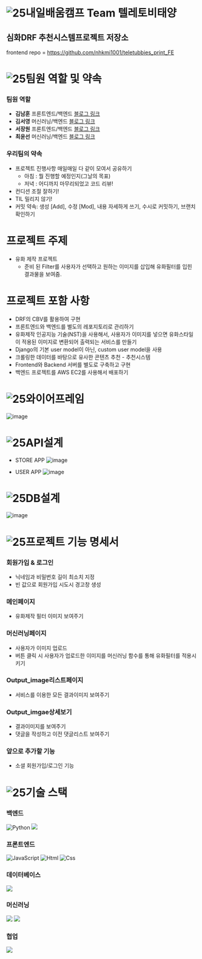 # ![25](https://user-images.githubusercontent.com/103415295/200451827-97c67713-e0d2-4558-bf6f-f2b9846c0829.png)내일배움캠프 Team 텔레토비태양

## 심화DRF 추천시스템프로젝트 저장소


frontend repo = https://github.com/nhkmi1001/teletubbies_print_FE

# ![25](https://user-images.githubusercontent.com/103415295/200451827-97c67713-e0d2-4558-bf6f-f2b9846c0829.png)팀원 역할 및 약속
### 팀원 역할
  - **김남훈** 프론트엔드/백엔드 [블로그 링크](https://hunss.tistory.com/)
  - **김서영** 머신러닝/백엔드 [블로그 링크](https://velog.io/@ksykma)
  - **서장원** 프론트엔드/백엔드 [블로그 링크](https://sjw887.tistory.com/)
  - **최윤선** 머신러닝/백엔드 [블로그 링크](https://iced-coriander-f89.notion.site/TIL-WIL-Tistory-e8463c7836844157a40c2c76fbaf1c61)
  
### 우리팀의 약속
  - 프로젝트 진행사항 매일매일 다 같이 모여서 공유하기
     + 아침 : 뭘 진행할 예정인지(그날의 목표)
     + 저녁 : 어디까지 마무리되었고 코드 리뷰!
  - 컨디션 조절 잘하기!
  - TIL 밀리지 않기!
  - 커밋 약속: 생성 [Add], 수정 [Mod], 내용 자세하게 쓰기, 수시로 커밋하기, 브랜치 확인하기
  

# 프로젝트 주제
+ 유화 제작 프로젝트
  - 준비 된 Filter를 사용자가 선택하고 원하는 이미지를 삽입해 유화필터를 입힌 결과물을 보여줌. 

# 프로젝트 포함 사항
  - DRF의 CBV를 활용하여 구현
  - 프론트엔드와 백엔드를 별도의 레포지토리로 관리하기
  - 유화제작 인공지능 기술(NST)을 사용해서, 사용자가 이미지를 넣으면 유화스타일이 적용된 이미지로 변환되어 출력되는 서비스를 만들기
  - Django의 기본 user model이 아닌, custom user model을 사용
  - 크롤링한 데이터를 바탕으로 유사한 콘텐츠 추천 - 추천시스템
  - Frontend와 Backend 서버를 별도로 구축하고 구현
  - 백엔드 프로젝트를 AWS EC2를 사용해서 배포하기
 

 # ![25](https://user-images.githubusercontent.com/103415295/200451837-221980f5-74f3-46f2-a56b-704e7c5ad91b.png)와이어프레임
![image](https://ifh.cc/g/RANmCz.jpg)

 # ![25](https://user-images.githubusercontent.com/103415295/200451854-3a9e805d-e24e-4035-a7b0-c6238b5c487b.png)API설계
 + STORE APP
![image](https://user-images.githubusercontent.com/103415295/200448140-faaad562-a249-42fe-8b7c-26d5ba67ef61.png)

 + USER APP
 ![image](https://user-images.githubusercontent.com/103415295/200448271-7cf56e80-a2ad-4d46-a376-bcfdf97d6ba4.png)



 # ![25](https://user-images.githubusercontent.com/103415295/200451920-fa94cae7-f866-4c65-bbe0-3976fd8b350b.png)DB설계
![image](https://ifh.cc/g/kwxydn.png)


 # ![25](https://user-images.githubusercontent.com/103415295/200451928-7782261a-3148-4069-a03c-eb79678a59cb.png)프로젝트 기능 명세서
 ### 회원가입 & 로그인
   + 닉네임과 비밀번호 길이 최소치 지정
   + 빈 값으로 회원가입 시도시 경고창 생성
   
 ### 메인페이지
   + 유화제작 필터 이미지 보여주기

 ### 머신러닝페이지
   + 사용자가 이미지 업로드
   + 버튼 클릭 시 사용자가 업로드한 이미지를 머신러닝 함수를 통해 유화필터를 적용시키기

 ### Output_image리스트페이지
   + 서비스를 이용한 모든 결과이미지 보여주기
 
 ### Output_imgae상세보기
   + 결과이미지를 보여주기
   + 댓글을 작성하고 이전 댓글리스트 보여주기
  
 ### 앞으로 추가할 기능
   + 소셜 회원가입/로그인 기능


# ![25](https://user-images.githubusercontent.com/103415295/200451936-b234dac2-a60a-4249-8a04-f03662eb0122.png)기술 스택

### 백엔드
<img alt="Python" src ="https://img.shields.io/badge/Python-3776AB.svg?&style=for-the-badge&logo=Python&logoColor=white"/> <img src="https://img.shields.io/badge/Django-092E20?style=for-the-badge&logo=Django&logoColor=white">

### 프론트엔드
<img alt="JavaScript" src ="https://img.shields.io/badge/JavaScriipt-F7DF1E.svg?&style=for-the-badge&logo=JavaScript&logoColor=black"/> <img alt="Html" src ="https://img.shields.io/badge/HTML5-E34F26.svg?&style=for-the-badge&logo=HTML5&logoColor=white"/> <img alt="Css" src ="https://img.shields.io/badge/CSS3-1572B6.svg?&style=for-the-badge&logo=CSS3&logoColor=white"/>

### 데이터베이스
<img src="https://img.shields.io/badge/SQLite-003B57?style=for-the-badge&logo=SQLite&logoColor=white">

### 머신러닝
<img src="https://img.shields.io/badge/OpenCV-5C3EE8?style=for-the-badge&logo=OpenCV&logoColor=white">
<img src="https://img.shields.io/badge/TensorFlow-FF6F00?style=for-the-badge&logo=TensorFlow&logoColor=white">


### 협업
<img src="https://img.shields.io/badge/github-181717?style=for-the-badge&logo=github&logoColor=white">
